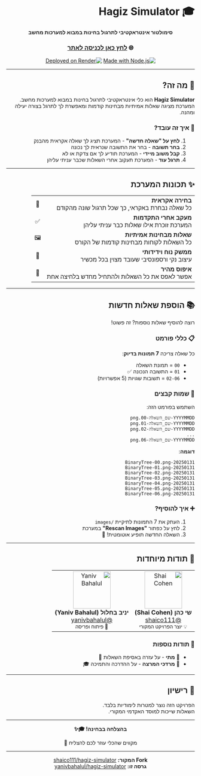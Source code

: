 <div dir="rtl" align="right">

# 🎓 Hagiz Simulator

<div align="center">

**סימולטור אינטראקטיבי לתרגול בחינות במבוא למערכות מחשב**

### 🌐 [לחץ כאן לכניסה לאתר](https://hagiz-simulator.onrender.com)

[![Made with Node.js](https://img.shields.io/badge/Made%20with-Node.js-339933?style=for-the-badge&logo=node.js)](https://nodejs.org/)
[![Deployed on Render](https://img.shields.io/badge/Deployed%20on-Render-46E3B7?style=for-the-badge&logo=render)](https://render.com)

</div>

---

## 📖 מה זה?

**Hagiz Simulator** הוא כלי אינטראקטיבי לתרגול בחינות במבוא למערכות מחשב. המערכת מציגה שאלות אמיתיות מבחינות קודמות ומאפשרת לך לתרגל בצורה יעילה ומהנה.

### 🎯 איך זה עובד?

1. **לחץ על "שאלה חדשה"** - המערכת תציג לך שאלה אקראית מהבנק
2. **בחר תשובה** - בחר את התשובה שנראית לך נכונה
3. **קבל משוב מיידי** - המערכת תודיע לך אם צדקת או לא
4. **תרגל עוד** - המערכת תעקוב אחרי השאלות שכבר עניתי עליהן

---

## ✨ תכונות המערכת

<table dir="rtl">
<tr>
<td><b>בחירה אקראית</b><br/>כל שאלה נבחרת באקראי, כך שכל תרגול שונה מהקודם</td>
<td align="center">🎲</td>
</tr>
<tr>
<td><b>מעקב אחרי התקדמות</b><br/>המערכת זוכרת אילו שאלות כבר עניתי עליהן</td>
<td align="center">✅</td>
</tr>
<tr>
<td><b>שאלות מבחינות אמיתיות</b><br/>כל השאלות לקוחות מבחינות קודמות של הקורס</td>
<td align="center">🖼️</td>
</tr>
<tr>
<td><b>ממשק נוח וידידותי</b><br/>עיצוב נקי ורספונסיבי שעובד מצוין בכל מכשיר</td>
<td align="center">🎨</td>
</tr>
<tr>
<td><b>איפוס מהיר</b><br/>אפשר לאפס את כל השאלות ולהתחיל מחדש בלחיצה אחת</td>
<td align="center">🔄</td>
</tr>
</table>

---

## 📚 הוספת שאלות חדשות

רוצה להוסיף שאלות נוספות? זה פשוט!

### 📋 כללי פורמט

כל שאלה צריכה **7 תמונות בדיוק**:
- `00` = תמונת השאלה
- `01` = התשובה הנכונה ✅
- `02-06` = תשובות שגויות (5 אפשרויות)

### 📝 שמות קבצים

השתמש בפורמט הזה:
```
YYYYMMDD-שם_השאלה-00.png
YYYYMMDD-שם_השאלה-01.png
YYYYMMDD-שם_השאלה-02.png
...
YYYYMMDD-שם_השאלה-06.png
```

**דוגמה**:
```
20250131-BinaryTree-00.png
20250131-BinaryTree-01.png
20250131-BinaryTree-02.png
20250131-BinaryTree-03.png
20250131-BinaryTree-04.png
20250131-BinaryTree-05.png
20250131-BinaryTree-06.png
```

### ➕ איך להוסיף?

1. העתק את 7 התמונות לתיקיית `/images`
2. לחץ על כפתור **"Rescan Images"** במערכת
3. השאלה החדשה תופיע אוטומטית! 🎉

---

## 👏 תודות מיוחדות

<table dir="rtl">
<tr>
<td align="center">
<img src="https://github.com/shaico111.png" width="100px;" alt="Shai Cohen"/><br/>
<b>שי כהן (Shai Cohen)</b><br/>
<a href="https://github.com/shaico111">@shaico111</a><br/>
<sub>💡 יוצר הפרויקט המקורי</sub>
</td>
<td align="center">
<img src="https://github.com/yanivbahalul.png" width="100px;" alt="Yaniv Bahalul"/><br/>
<b>יניב בחלול (Yaniv Bahalul)</b><br/>
<a href="https://github.com/yanivbahalul">@yanivbahalul</a><br/>
<sub>🚀 פיתוח ופריסה</sub>
</td>
</tr>
</table>

### 🙏 תודות נוספות
- 💙 **מתי** - על עזרה באסיפת השאלות 📸
- 💙 **מרדכי המרצה** - על ההדרכה והתמיכה 🎓

---

## 📄 רישיון

הפרויקט הזה נוצר למטרות לימודיות בלבד.  
השאלות שייכות למוסד האקדמי המקורי.

---

<div align="center">

**בהצלחה בבחינה! 🎓✨**

מקווים שהכלי עוזר לכם להצליח 💪

---

**Fork המקור:** [shaico111/hagiz-simulator](https://github.com/shaico111/hagiz-simulator)  
**גרסה זו:** [yanivbahalul/hagiz-simulator](https://github.com/yanivbahalul/hagiz-simulator)

</div>

</div>
